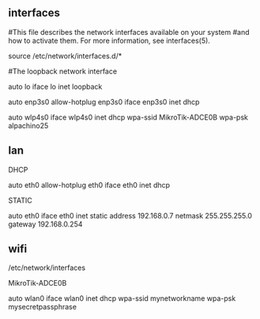 ## interfaces

#This file describes the network interfaces available on your system
#and how to activate them. For more information, see interfaces(5).

source /etc/network/interfaces.d/*

#The loopback network interface

auto lo
iface lo inet loopback

auto enp3s0 
allow-hotplug enp3s0
iface enp3s0 inet dhcp

auto wlp4s0
iface wlp4s0 inet dhcp
wpa-ssid MikroTik-ADCE0B
wpa-psk alpachino25


## lan 

DHCP

  auto eth0
    allow-hotplug eth0
    iface eth0 inet dhcp
	
STATIC 

auto eth0
iface eth0 inet static
        address 192.168.0.7
        netmask 255.255.255.0
        gateway 192.168.0.254


## wifi

/etc/network/interfaces 

MikroTik-ADCE0B

auto wlan0
iface wlan0 inet dhcp
    wpa-ssid mynetworkname
    wpa-psk mysecretpassphrase
